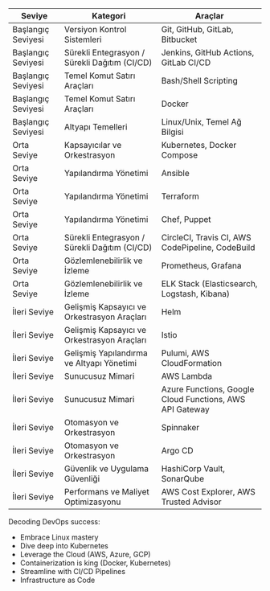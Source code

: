 | **Seviye**              | **Kategori**                                     | **Araçlar**                                    |
|-------------------------|--------------------------------------------------|------------------------------------------------|
| Başlangıç Seviyesi      | Versiyon Kontrol Sistemleri                      | Git, GitHub, GitLab, Bitbucket                 |
| Başlangıç Seviyesi      | Sürekli Entegrasyon / Sürekli Dağıtım (CI/CD)    | Jenkins, GitHub Actions, GitLab CI/CD          |
| Başlangıç Seviyesi      | Temel Komut Satırı Araçları                      | Bash/Shell Scripting                           |
| Başlangıç Seviyesi      | Temel Komut Satırı Araçları                      | Docker                                         |
| Başlangıç Seviyesi      | Altyapı Temelleri                                | Linux/Unix, Temel Ağ Bilgisi                   |
| Orta Seviye             | Kapsayıcılar ve Orkestrasyon                     | Kubernetes, Docker Compose                     |
| Orta Seviye             | Yapılandırma Yönetimi                            | Ansible                                        |
| Orta Seviye             | Yapılandırma Yönetimi                            | Terraform                                      |
| Orta Seviye             | Yapılandırma Yönetimi                            | Chef, Puppet                                   |
| Orta Seviye             | Sürekli Entegrasyon / Sürekli Dağıtım (CI/CD)    | CircleCI, Travis CI, AWS CodePipeline, CodeBuild|
| Orta Seviye             | Gözlemlenebilirlik ve İzleme                     | Prometheus, Grafana                            |
| Orta Seviye             | Gözlemlenebilirlik ve İzleme                     | ELK Stack (Elasticsearch, Logstash, Kibana)    |
| İleri Seviye            | Gelişmiş Kapsayıcı ve Orkestrasyon Araçları      | Helm                                           |
| İleri Seviye            | Gelişmiş Kapsayıcı ve Orkestrasyon Araçları      | Istio                                          |
| İleri Seviye            | Gelişmiş Yapılandırma ve Altyapı Yönetimi        | Pulumi, AWS CloudFormation                     |
| İleri Seviye            | Sunucusuz Mimari                                 | AWS Lambda                                     |
| İleri Seviye            | Sunucusuz Mimari                                 | Azure Functions, Google Cloud Functions, AWS API Gateway |
| İleri Seviye            | Otomasyon ve Orkestrasyon                        | Spinnaker                                      |
| İleri Seviye            | Otomasyon ve Orkestrasyon                        | Argo CD                                        |
| İleri Seviye            | Güvenlik ve Uygulama Güvenliği                   | HashiCorp Vault, SonarQube                     |
| İleri Seviye            | Performans ve Maliyet Optimizasyonu              | AWS Cost Explorer, AWS Trusted Advisor         |

Decoding DevOps success: 
 
- Embrace Linux mastery 
- Dive deep into Kubernetes 
- Leverage the Cloud (AWS, Azure, GCP) 
- Containerization is king (Docker, Kubernetes) 
- Streamline with CI/CD Pipelines 
- Infrastructure as Code

